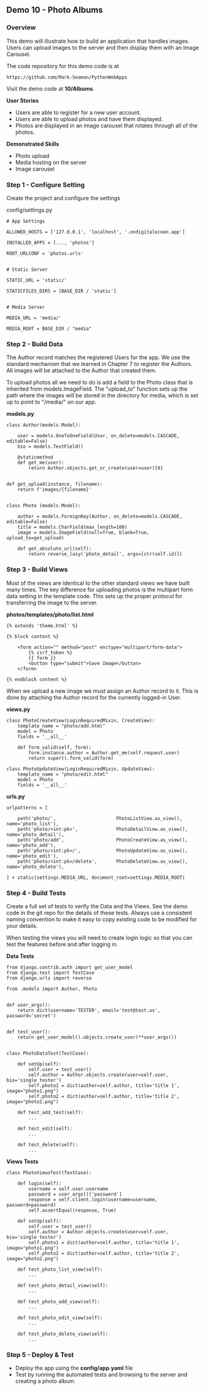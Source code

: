 ## Demo 10 - Photo Albums

### Overview

This demo will illustrate how to build an application that handles images.  Users can upload images
to the server and then display them with an Image Carousel.

The code repository for this demo code is at

    https://github.com/Mark-Seaman/PythonWebApps
    
Visit the demo code at **10/Albums**.


**User Stories**

- Users are able to register for a new user account.
- Users are able to upload photos and have them displayed.  
- Photos are displayed in an image carousel that rotates through all of
the photos.


**Demonstrated Skills**

* Photo upload
* Media hosting on the server
* Image carousel



### Step 1 - Configure Setting

Create the project and configure the settings 

config/settings.py

    # App Settings

    ALLOWED_HOSTS = ['127.0.0.1', 'localhost', '.ondigitalocean.app']

    INSTALLED_APPS = [..., 'photos']

    ROOT_URLCONF = 'photos.urls'


    # Static Server

    STATIC_URL = 'static/'

    STATICFILES_DIRS = [BASE_DIR / 'static']


    # Media Server

    MEDIA_URL = 'media/'

    MEDIA_ROOT = BASE_DIR / "media"



### Step 2 - Build Data

The Author record matches the registered Users for the app.  We use the standard
mechanism that we learned in Chapter 7 to register the Authors.  All images
will be attached to the Author that created them.

To upload photos all we need to do is add a field to the Photo class that 
is inherited from models.ImageField.  The "upload_to" function sets up the
path where the images will be stored in the directory for media, which is 
set up to point to "/media/" on our app.


**models.py**

    class Author(models.Model):

        user = models.OneToOneField(User, on_delete=models.CASCADE, editable=False)
        bio = models.TextField()

        @staticmethod
        def get_me(user):
            return Author.objects.get_or_create(user=user)[0]


    def get_upload(instance, filename):
        return f'images/{filename}'


    class Photo (models.Model):

        author = models.ForeignKey(Author, on_delete=models.CASCADE, editable=False)
        title = models.CharField(max_length=100)
        image = models.ImageField(null=True, blank=True, upload_to=get_upload)

        def get_absolute_url(self):
            return reverse_lazy('photo_detail', args=[str(self.id)])


### Step 3 - Build Views

Most of the views are identical to the other standard views we have built 
many times.  The key difference for uploading photos is the multipart form 
data setting in the template code. This sets up the proper protocol for 
transferring the image to the server.


**photos/templates/photo/list.html**

    {% extends 'theme.html' %}

    {% block content %}

        <form action="" method="post" enctype="multipart/form-data">
            {% csrf_token %}
            {{ form }}
            <button type="submit">Save Image</button>
        </form>

    {% endblock content %}


When we upload a new image we must assign an Author record to it.  This is
done by attaching the Author record for the currently logged-in User.

**views.py**

    class PhotoCreateView(LoginRequiredMixin, CreateView):
        template_name = "photo/add.html"
        model = Photo
        fields = '__all__'

        def form_valid(self, form):
            form.instance.author = Author.get_me(self.request.user)
            return super().form_valid(form)

    class PhotoUpdateView(LoginRequiredMixin, UpdateView):
        template_name = "photo/edit.html"
        model = Photo
        fields = '__all__'


**urls.py**
        
    urlpatterns = [

        path('photo/',                      PhotoListView.as_view(),    name='photo_list'),
        path('photo/<int:pk>',              PhotoDetailView.as_view(),  name='photo_detail'),
        path('photo/add',                   PhotoCreateView.as_view(),  name='photo_add'),
        path('photo/<int:pk>/',             PhotoUpdateView.as_view(),  name='photo_edit'),
        path('photo/<int:pk>/delete',       PhotoDeleteView.as_view(),  name='photo_delete'),

    ] + static(settings.MEDIA_URL, document_root=settings.MEDIA_ROOT)



### Step 4 - Build Tests

Create a full set of tests to verify the Data and the Views.
See the demo code in the git repo for the details of these tests.
Always use a consistent naming convention to make it easy to copy existing
code to be modified for your details.

When testing the views you will need to create login logic so that you can
test the features before and after logging in.

**Data Tests**

    from django.contrib.auth import get_user_model
    from django.test import TestCase
    from django.urls import reverse

    from .models import Author, Photo


    def user_args():
        return dict(username='TESTER', email='test@test.us', password='secret')


    def test_user():
        return get_user_model().objects.create_user(**user_args())


    class PhotoDataTest(TestCase):

        def setUp(self):
            self.user = test_user()
            self.author = Author.objects.create(user=self.user, bio='single tester')
            self.photo1 = dict(author=self.author, title='title 1', image="photo1.png")
            self.photo2 = dict(author=self.author, title='title 2', image="photo2.png")

        def test_add_test(self):
            ...

        def test_edit(self):
            ...

        def test_delete(self):
            ...


**Views Tests**

    class PhotoViewsTest(TestCase):

        def login(self):
            username = self.user.username
            password = user_args()['password']
            response = self.client.login(username=username, password=password)
            self.assertEqual(response, True)

        def setUp(self):
            self.user = test_user()
            self.author = Author.objects.create(user=self.user, bio='single tester')
            self.photo1 = dict(author=self.author, title='title 1', image="photo1.png")
            self.photo2 = dict(author=self.author, title='title 2', image="photo2.png")

        def test_photo_list_view(self):
            ...

        def test_photo_detail_view(self):
            ...

        def test_photo_add_view(self):
            ...

        def test_photo_edit_view(self):
            ...

        def test_photo_delete_view(self):
            ...



### Step 5 - Deploy & Test

* Deploy the app using the **config/app.yaml** file
* Test by running the automated tests and browsing to the server and creating a photo album.

